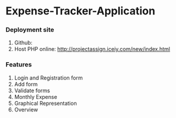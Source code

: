 # Expense-Tracker-Application

### Deployment site
1. Github:  
2. Host PHP online: http://projectassign.iceiy.com/new/index.html

### Features
1. Login and Registration form
2. Add form
3. Validate forms
4. Monthly Expense
5. Graphical Representation
6. Overview
